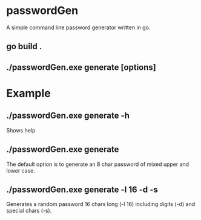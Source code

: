 # passwordGen
A simple command line password generator written in go.

## go build .

## ./passwordGen.exe generate [options]

# Example

## ./passwordGen.exe generate -h

Shows help

## ./passwordGen.exe generate

The default option is to generate an 8 char password of mixed upper and lower case.

## ./passwordGen.exe generate -l 16 -d -s

 Generates a random password 16 chars long (-l 16) including digits (-d) and special chars (-s).
